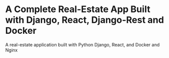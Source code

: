 # A Complete Real-Estate App Built with Django, React, Django-Rest and Docker 
A real-estate application built with Python Django, React, and Docker and Nginx
